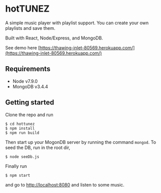 # hotTUNEZ

A simple music player with playlist support. You can create your own playlists and save them.

Built with React, Node/Express, and MongoDB.

See demo here [https://thawing-inlet-80569.herokuapp.com/](https://thawing-inlet-80569.herokuapp.com/)

## Requirements
- Node v7.9.0
- MongoDB v3.4.4

## Getting started
Clone the repo and run
```
$ cd hottunez
$ npm install
$ npm run build
```
Then start up your MogonDB server by running the command `mongod`. To seed the DB, run in the root dir,
```
$ node seeDb.js
```
Finally run
```
$ npm start
```
and go to [http://localhost:8080](http://localhost:8080) and listen to some music.
